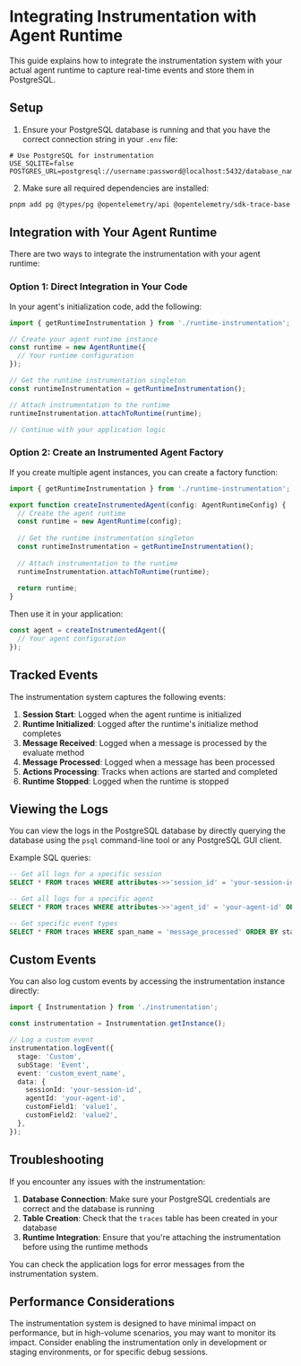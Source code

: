 # Integrating Instrumentation with Agent Runtime

This guide explains how to integrate the instrumentation system with your actual agent runtime to capture real-time events and store them in PostgreSQL.

## Setup

1. Ensure your PostgreSQL database is running and that you have the correct connection string in your `.env` file:

```
# Use PostgreSQL for instrumentation
USE_SQLITE=false
POSTGRES_URL=postgresql://username:password@localhost:5432/database_name
```

2. Make sure all required dependencies are installed:

```bash
pnpm add pg @types/pg @opentelemetry/api @opentelemetry/sdk-trace-base @opentelemetry/sdk-trace-node @opentelemetry/resources @opentelemetry/semantic-conventions
```

## Integration with Your Agent Runtime

There are two ways to integrate the instrumentation with your agent runtime:

### Option 1: Direct Integration in Your Code

In your agent's initialization code, add the following:

```typescript
import { getRuntimeInstrumentation } from './runtime-instrumentation';

// Create your agent runtime instance
const runtime = new AgentRuntime({
  // Your runtime configuration
});

// Get the runtime instrumentation singleton
const runtimeInstrumentation = getRuntimeInstrumentation();

// Attach instrumentation to the runtime
runtimeInstrumentation.attachToRuntime(runtime);

// Continue with your application logic
```

### Option 2: Create an Instrumented Agent Factory

If you create multiple agent instances, you can create a factory function:

```typescript
import { getRuntimeInstrumentation } from './runtime-instrumentation';

export function createInstrumentedAgent(config: AgentRuntimeConfig) {
  // Create the agent runtime
  const runtime = new AgentRuntime(config);
  
  // Get the runtime instrumentation singleton
  const runtimeInstrumentation = getRuntimeInstrumentation();
  
  // Attach instrumentation to the runtime
  runtimeInstrumentation.attachToRuntime(runtime);
  
  return runtime;
}
```

Then use it in your application:

```typescript
const agent = createInstrumentedAgent({
  // Your agent configuration
});
```

## Tracked Events

The instrumentation system captures the following events:

1. **Session Start**: Logged when the agent runtime is initialized
2. **Runtime Initialized**: Logged after the runtime's initialize method completes
3. **Message Received**: Logged when a message is processed by the evaluate method
4. **Message Processed**: Logged when a message has been processed
5. **Actions Processing**: Tracks when actions are started and completed
6. **Runtime Stopped**: Logged when the runtime is stopped

## Viewing the Logs

You can view the logs in the PostgreSQL database by directly querying the database using the `psql` command-line tool or any PostgreSQL GUI client.

Example SQL queries:

```sql
-- Get all logs for a specific session
SELECT * FROM traces WHERE attributes->>'session_id' = 'your-session-id' ORDER BY start_time;

-- Get all logs for a specific agent
SELECT * FROM traces WHERE attributes->>'agent_id' = 'your-agent-id' ORDER BY start_time;

-- Get specific event types
SELECT * FROM traces WHERE span_name = 'message_processed' ORDER BY start_time DESC LIMIT 10;
```

## Custom Events

You can also log custom events by accessing the instrumentation instance directly:

```typescript
import { Instrumentation } from './instrumentation';

const instrumentation = Instrumentation.getInstance();

// Log a custom event
instrumentation.logEvent({
  stage: 'Custom',
  subStage: 'Event',
  event: 'custom_event_name',
  data: {
    sessionId: 'your-session-id',
    agentId: 'your-agent-id',
    customField1: 'value1',
    customField2: 'value2',
  },
});
```

## Troubleshooting

If you encounter any issues with the instrumentation:

1. **Database Connection**: Make sure your PostgreSQL credentials are correct and the database is running
2. **Table Creation**: Check that the `traces` table has been created in your database
3. **Runtime Integration**: Ensure that you're attaching the instrumentation before using the runtime methods

You can check the application logs for error messages from the instrumentation system.

## Performance Considerations

The instrumentation system is designed to have minimal impact on performance, but in high-volume scenarios, you may want to monitor its impact. Consider enabling the instrumentation only in development or staging environments, or for specific debug sessions. 